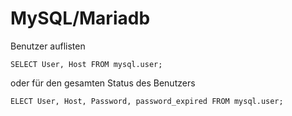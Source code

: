 # MySQL/Mariadb

Benutzer auflisten

`SELECT User, Host FROM mysql.user;`

oder für den gesamten Status des Benutzers

`ELECT User, Host, Password, password_expired FROM mysql.user;`
